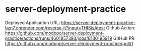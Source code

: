 # server-deployment-practice

Deployed Application URL: https://server-deployment-practice-bzn7.onrender.com/reverse-it?input=THISisAtest
Github Action: https://github.com/modopo/server-deployment-practice/actions/runs/4601857393/jobs/8130195919
GitHub PR: https://github.com/modopo/server-deployment-practice/pull/1